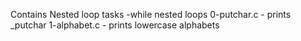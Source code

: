 Contains Nested loop tasks -while nested loops
0-putchar.c - prints _putchar
1-alphabet.c - prints lowercase alphabets
